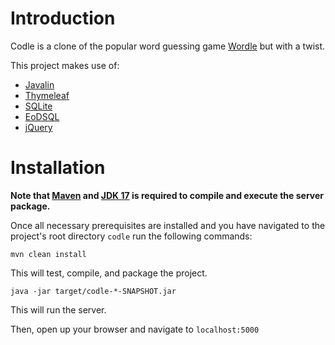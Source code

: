 # Introduction


Codle is a clone of the popular word guessing game [Wordle](https://www.nytimes.com/games/wordle/index.html) but with a twist.

This project makes use of:
* [Javalin](https://javalin.io/)
* [Thymeleaf](https://www.thymeleaf.org/)
* [SQLite](https://sqlite.org/index.html)
* [EoDSQL](http://eodsql.sourceforge.net/)
* [jQuery](https://jquery.com/)


# Installation


**Note that [Maven](https://maven.apache.org/) and [JDK 17](https://www.oracle.com/java/technologies/downloads) is required to compile and execute the server package.**

Once all necessary prerequisites are installed and you have navigated to the project's root directory `codle` run the following commands:

`mvn clean install`

This will test, compile, and package the project.

`java -jar target/codle-*-SNAPSHOT.jar `

This will run the server.

Then, open up your browser and navigate to `localhost:5000`
